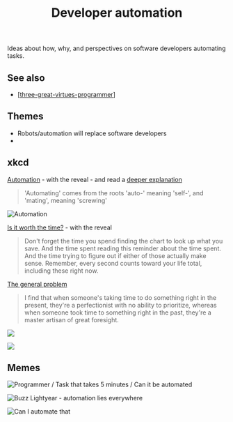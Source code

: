 ﻿---
backlinks:
- title: Computing
  url: /sense/computing/computing.html
title: Developer automation
---
Ideas about how, why, and perspectives on software developers automating tasks.

## See also

- [[three-great-virtues-programmer]]


## Themes

- Robots/automation will replace software developers
- 


## xkcd

[Automation](https://xkcd.com/1319/) - with the reveal - and read a [deeper explanation](https://www.explainxkcd.com/wiki/index.php/1319:_Automation)
> 'Automating' comes from the roots 'auto-' meaning 'self-', and 'mating', meaning 'screwing'

![Automation](https://djon.es/assets/memex/sense/relational/software-deveopment/xkcd-automation.png)

[Is it worth the time?](https://xkcd.com/1205/) - with the reveal
> Don't forget the time you spend finding the chart to look up what you save. And the time spent reading this reminder about the time spent. And the time trying to figure out if either of those actually make sense. Remember, every second counts toward your life total, including these right now.

[The general problem](https://xkcd.com/974/)
> I find that when someone's taking time to do something right in the present, they're a perfectionist with no ability to prioritize, whereas when someone took time to something right in the past, they're a master artisan of great foresight.

![](https://djon.es/assets/memex/sense/relational/software-deveopment/xkcd-generalProblem.png)

![](https://djon.es/assets/memex/sense/relational/software-deveopment/xkcd-worthTime.png)



## Memes

![Programmer / Task that takes 5 minutes / Can it be automated](https://djon.es/assets/memex/sense/relational/software-deveopment/butteryfly.png)

![Buzz Lightyear - automation lies everywhere](https://djon.es/assets/memex/sense/relational/software-deveopment/automation-lies-everywhere.png)

![Can I automate that](https://djon.es/assets/memex/sense/relational/software-deveopment/canIAutomateThat.png)

[//begin]: # "Autogenerated link references for markdown compatibility"
[three-great-virtues-programmer]: three-great-virtues-programmer "Three great virtues of a programmer"
[//end]: # "Autogenerated link references"